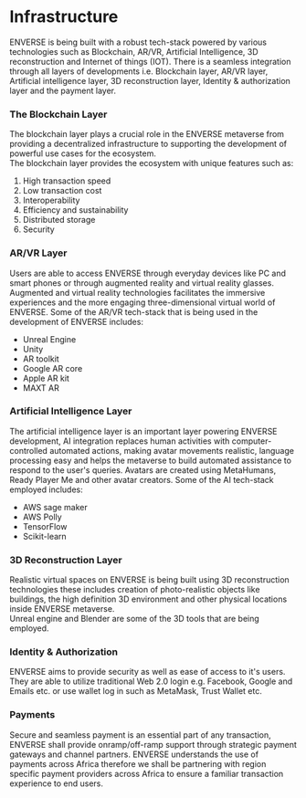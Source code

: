 # Infrastructure

ENVERSE is being built with a robust tech-stack powered by various technologies such as Blockchain, AR/VR, Artificial Intelligence, 3D reconstruction and Internet of things (IOT). There is a seamless integration through all layers of developments i.e. Blockchain layer, AR/VR layer, Artificial intelligence layer, 3D reconstruction layer, Identity & authorization layer and the payment layer.

### The Blockchain Layer

The blockchain layer plays a crucial role in the ENVERSE metaverse from providing a decentralized infrastructure to supporting the development of powerful use cases for the ecosystem.\
The blockchain layer provides the ecosystem with unique features such as:

1. High transaction speed
2. Low transaction cost
3. Interoperability
4. Efficiency and sustainability
5. Distributed storage
6. Security

### AR/VR Layer

Users are able to access ENVERSE through everyday devices like PC and smart phones or through augmented reality and virtual reality glasses. \
Augmented and virtual reality technologies facilitates the immersive experiences and the more engaging three-dimensional virtual world of ENVERSE. Some of the AR/VR tech-stack that is being used in the development of ENVERSE includes:

* Unreal Engine
* Unity
* AR toolkit
* Google AR core
* Apple AR kit
* MAXT AR

### Artificial Intelligence Layer

The artificial intelligence layer is an important layer powering ENVERSE development, AI integration replaces human activities with computer-controlled automated actions, making avatar movements realistic, language processing easy and helps the metaverse to build automated assistance to respond to the user's queries. Avatars are created using MetaHumans, Ready Player Me and other avatar creators. Some of the AI tech-stack employed includes:

* AWS sage maker
* AWS Polly
* TensorFlow
* Scikit-learn

### 3D Reconstruction Layer

Realistic virtual spaces on ENVERSE is being built using 3D reconstruction technologies these includes creation of photo-realistic objects like buildings, the high definition 3D environment and other physical locations inside ENVERSE metaverse.\
Unreal engine and Blender are some of the 3D tools that are being employed.

### Identity & Authorization

ENVERSE aims to provide security as well as ease of access to it's users. They are able to utilize traditional Web 2.0 login e.g. Facebook, Google and Emails etc. or use wallet log in such as MetaMask, Trust Wallet etc.

### Payments

Secure and seamless payment is an essential part of any transaction, ENVERSE shall provide onramp/off-ramp support through strategic payment gateways and channel partners. ENVERSE understands the use of payments across Africa therefore we shall be partnering with region specific payment providers across Africa to ensure a familiar transaction experience to end users.
